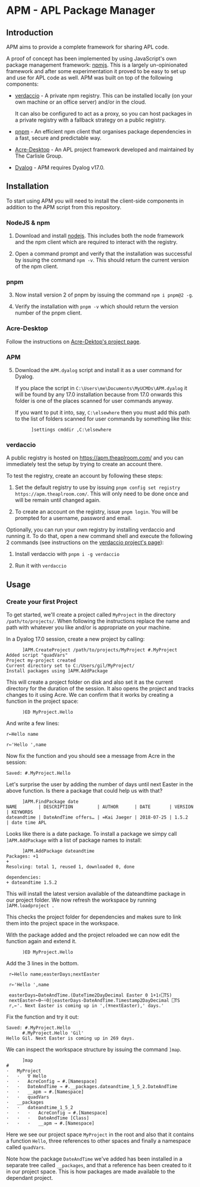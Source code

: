 # APM - APL Package Manager

## Introduction

APM aims to provide a complete framework for sharing APL code. 

A proof of concept has been implemented by using JavaScript's own package management framework: [npmjs](https://docs.npmjs.com/). This is a largely un-opinionated framework and after some experimentation it proved to be easy to set up and use for APL code as well. APM was built on top of the following components:

* [verdaccio](https://www.verdaccio.org/) - A private npm registry. This can be installed locally (on your own machine or an office server) and/or in the cloud. 

  It can also be configured to act as a proxy, so you can host packages in a private registry with a fallback strategy on a public registry.

* [pnpm](https://pnpm.js.org/en/) - An efficient npm client that organises package dependencies in a fast, secure and predictable way.

* [Acre-Desktop](https://github.com/the-carlisle-group/Acre-Desktop) - An APL project framework developed and maintained by The Carlisle Group.

* [Dyalog](https://www.dyalog.com) - APM requires Dyalog v17.0.

## Installation

To start using APM you will need to install the client-side components in addition to the APM script from this repository.

### NodeJS & npm

1. Download and install [nodejs](https://nodejs.org/en/). This includes both the node framework and the npm client which are required to interact with the registry.

2. Open a command prompt and verify that the installation was successful by issuing the command `npm -v`. This should return the current version of the npm client.

### pnpm

3. Now install version 2 of pnpm by issuing the command `npm i pnpm@2 -g`.

4. Verify the installation with `pnpm -v` which should return the version number of the pnpm client.

### Acre-Desktop

Follow the instructions on [Acre-Dektop's project page](https://github.com/the-carlisle-group/Acre-Desktop).

### APM

5. Download the `APM.dyalog` script and install it as a user command for Dyalog. 

   If you place the script in `C:\Users\me\Documents\MyUCMDs\APM.dyalog` it will be found by any 17.0 installation because from 17.0 onwards this folder is one of the places scanned for user commands anyway.

   If you want to put it into, say, `C:\elsewhere` then you must add this path to the list of folders scanned for user commands by something like this:

   ```
         ]settings cmddir ,C:\elsewhere
   ```

### verdaccio

A public registry is hosted on <https://apm.theaplroom.com/> and you can immediately test the setup by trying to create an account there. 

To test the registry, create an account by following these steps:

1. Set the default registry to use by issuing `pnpm config set registry https://apm.theaplroom.com/`. This will only need to be done once and will be remain until changed again.

1. To create an account on the registry, issue `pnpm login`. You will be prompted for a username, password and email.

Optionally, you can run your own registry by installing verdaccio and running it. To do that, open a new command shell and execute the following 2 commands (see instructions on the [verdaccio project's page](https://github.com/verdaccio/verdaccio)):

1. Install verdaccio with `pnpm i -g verdaccio`

1. Run it with `verdaccio`

## Usage

### Create your first Project

To get started, we'll create a project called `MyProject` in the directory `/path/to/projects/`. When following the instructions replace the name and path with whatever you like and/or is appropriate on your machine. 

In a Dyalog 17.0 session, create a new project by calling:

```
      ]APM.CreateProject /path/to/projects/MyProject #.MyProject
Added script "quadVars"
Project my-project created
Current directory set to C:/Users/gil/MyProject/
Install packages using ]APM.AddPackage                                  
```

This will create a project folder on disk and also set it as the current directory for the duration of the session. It also opens the project and tracks changes to it using Acre. We can confirm that it works by creating a function in the project space:

```
      )ED MyProject.Hello
```

And write a few lines:

```
r←Hello name

r←'Hello ',name
```

Now fix the function and you should see a message from Acre in the session:

```
Saved: #.MyProject.Hello
```

Let's surprise the user by adding the number of days until next Easter in the above function. Is there a package that could help us with that?

```
      ]APM.FindPackage date
NAME        | DESCRIPTION         | AUTHOR      | DATE       | VERSION  | KEYWORDS
dateandtime | DateAndTime offers… | =Kai Jaeger | 2018-07-25 | 1.5.2    | date time APL
```

Looks like there is a date package. To install a package we simpy call `]APM.AddPackage` with a list of package names to install:

```
      ]APM.AddPackage dateandtime
Packages: +1
+
Resolving: total 1, reused 1, downloaded 0, done

dependencies:
+ dateandtime 1.5.2
```

This will install the latest version available of the dateandtime package in our project folder. We now refresh the workspace by running `]APM.loadproject .`

This checks the project folder for dependencies and makes sure to link them into the project space in the workspace.

With the package added and the project reloaded we can now edit the function again and extend it.

```
      )ED MyProject.Hello
```

Add the 3 lines in the bottom.

```
 r←Hello name;easterDays;nextEaster

 r←'Hello ',name

 easterDays←DateAndTime.(DateTime2DayDecimal Easter 0 1+1↑⎕TS)
 nextEaster←0~⍨0⌈⌊easterDays-DateAndTime.Timestamp2DayDecimal ⎕TS
 r,←'. Next Easter is coming up in ',(⍕nextEaster),' days.'
```

Fix the function and try it out:

```
Saved: #.MyProject.Hello
      #.MyProject.Hello 'Gil'
Hello Gil. Next Easter is coming up in 269 days.
```

We can inspect the workspace structure by issuing the command `]map`.
```
      ]map
#
·   MyProject
·   ·   ∇ Hello
·   ·   AcreConfig → #.[Namespace]
·   ·   DateAndTime → #.__packages.dateandtime_1_5_2.DateAndTime
·   ·   __apm → #.[Namespace]
·   ·   quadVars
·   __packages
·   ·   dateandtime_1_5_2
·   ·   ·   AcreConfig → #.[Namespace]
·   ·   ·   DateAndTime [Class]
·   ·   ·   __apm → #.[Namespace]
```

Here we see our project space `MyProject` in the root and also that it contains a function `Hello`, three references to other spaces and finally a namespace called `quadVars`. 

Note how the package `DateAndTime` we've added  has been installed in a separate tree called `__packages`, and that a reference has been created to it in our project space. This is how packages are made available to the dependant project.
